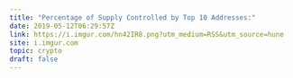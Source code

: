 ```yaml
---
title: "Percentage of Supply Controlled by Top 10 Addresses:"
date: 2019-05-12T06:29:57Z
link: https://i.imgur.com/hn42IR8.png?utm_medium=RSS&utm_source=hune
site: i.imgur.com
topic: crypto
draft: false
---
```

